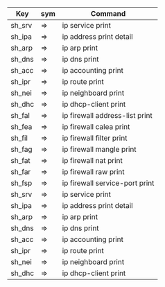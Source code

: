   Key | sym | Command
--------------|------------------|------------------
| sh_srv | => | ip service print
| sh_ipa | => | ip address print detail
| sh_arp | => | ip arp print
| sh_dns | => | ip dns print
| sh_acc | => | ip accounting print
| sh_ipr | => | ip route print
| sh_nei | => | ip neighboard print
| sh_dhc | => | ip dhcp-client print
| sh_fal | => | ip firewall address-list print 
| sh_fea | => | ip firewall calea print
| sh_fil | => | ip firewall filter print
| sh_fag | => | ip firewall mangle print 
| sh_fat | => | ip firewall nat print 
| sh_far | => | ip firewall raw print
| sh_fsp | => | ip firewall service-port print
| sh_srv | => | ip service print
| sh_ipa | => | ip address print detail
| sh_arp | => | ip arp print
| sh_dns | => | ip dns print
| sh_acc | => | ip accounting print
| sh_ipr | => | ip route print
| sh_nei | => | ip neighboard print
| sh_dhc | => | ip dhcp-client print
